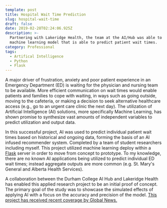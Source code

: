 ```yaml
---
template: post
title: Hospital Wait Time Prediction
slug: hospital-wait-time
draft: false
date: 2019-02-28T02:24:06.925Z
description: >-
  Partnering with Lakeridge Health, the team at the AI/Hub was able to produce a
  machine learning model that is able to predict patient wait times.
category: Professional
tags:
  - Artifical Intelligence
  - Python
  - Flask
---
```

A major driver of frustration, anxiety and poor patient experience in an Emergency Department (ED) is waiting for the physician and nursing team to be available. More efficient communication on wait times would enable patients and families to cope with waiting, in ways such as going outside, moving to the cafeteria, or making a decision to seek alternative healthcare access (e.g., go to an urgent care clinic the next day). The utilization of Artificial Intelligence (AI) solutions, more specifically Machine Learning, has shown promise to synthesize vast amounts of independent variables to predict utilization and output data. 

In this successful project, AI was used to predict individual patient wait times based on historical and ongoing data, forming the basis of an AI infused recommender system. Completed by a team of student researchers including myself. This project utilized machine learning deploy within a [Flask](https://flask.palletsprojects.com/en/1.1.x/) server in order to move from concept to prototype. To my knowledge, there are no known AI applications being utilized to predict individual ED wait times; instead aggregate outputs are more common (e.g. St. Mary's General and Alberta Health Services). 

A collaboration between the Durham College AI Hub and Lakeridge Health has enabled this applied research project to be an initial proof of concept. The primary goal of the study was to showcase the simulated effects of applying AI with a focus on the accuracy and precision of the model. [This project has received recent coverage by Global News.](https://globalnews.ca/news/6637159/bowmanville-hospital-ai-tech-wait-times/)

